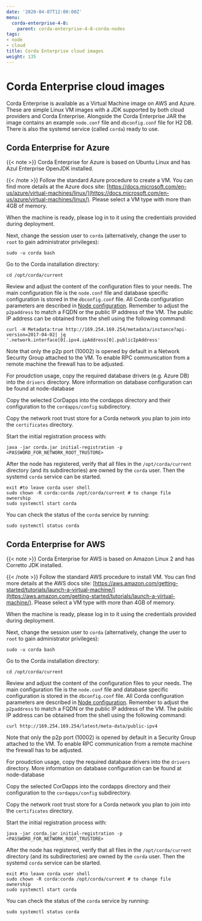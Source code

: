 ```yaml
---
date: '2020-04-07T12:00:00Z'
menu:
  corda-enterprise-4-8:
    parent: corda-enterprise-4-8-corda-nodes
tags:
- node
- cloud
title: Corda Enterprise cloud images
weight: 135
---
```



# Corda Enterprise cloud images

Corda Enterprise is available as a Virtual Machine image on AWS and Azure.
These are simple Linux VM images with a JDK supported by both cloud providers and Corda Enterprise.
Alongside the Corda Enterprise JAR the image contains an example `node.conf` file and `dbconfig.conf` file for H2 DB.
There is also the systemd service (called `corda`) ready to use.


## Corda Enterprise for Azure

{{< note >}}
Corda Enterprise for Azure is based on Ubuntu Linux and has Azul Enterprise OpenJDK installed.

{{< /note >}}
Follow the standard Azure procedure to create a VM.
You can find more details at the Azure docs site: [https://docs.microsoft.com/en-us/azure/virtual-machines/linux/](https://docs.microsoft.com/en-us/azure/virtual-machines/linux/).
Please select a VM type with more than 4GB of memory.

When the machine is ready, please log in to it using the credentials provided during deployment.

Next, change the session user to `corda` (alternatively, change the user to `root` to gain administrator privileges):

```shell
sudo -u corda bash
```

Go to the Corda installation directory:

```shell
cd /opt/corda/current
```

Review and adjust the content of the configuration files to your needs.
The main configuration file is the `node.conf` file and database specific configuration is stored in the `dbconfig.conf` file.
All Corda configuration parameters are described in [Node configuration](node/setup/corda-configuration-file.md).
Remember to adjust the `p2paddress` to match a FQDN or the public IP address of the VM.
The public IP address can be obtained from the shell using the following command:

```shell
curl -H Metadata:true http://169.254.169.254/metadata/instance?api-version=2017-04-02| jq '.network.interface[0].ipv4.ipAddress[0].publicIpAddress'
```

Note that only the p2p port (10002) is opened by default in a Network Security Group attached to the VM.
To enable RPC communication from a remote machine the firewall has to be adjusted.

For proudction usage, copy the required database drivers (e.g. Azure DB) into the `drivers` directory.
More information on database configuration can be found at node-database

Copy the selected CorDapps into the cordapps directory and their configuration to the `cordapps/config` subdirectory.

Copy the network root trust store for a Corda network you plan to join into the `certificates` directory.

Start the initial registration process with:

```shell
java -jar corda.jar initial-registration -p <PASSWORD_FOR_NETWORK_ROOT_TRUSTORE>
```

After the node has registered, verify that all files in the `/opt/corda/current` directory (and its subdirectories) are owned by the `corda` user.
Then the systemd `corda` service can be started.

```shell
exit #to leave corda user shell
sudo chown -R corda:corda /opt/corda/current # to change file ownership
sudo systemctl start corda
```

You can check the status of the `corda` service by running:

```shell
sudo systemctl status corda
```


## Corda Enterprise for AWS

{{< note >}}
Corda Enterprise for AWS is based on Amazon Linux 2 and has Corretto JDK installed.

{{< /note >}}
Follow the standard AWS procedure to install VM.
You can find more details at the AWS docs site: [https://aws.amazon.com/getting-started/tutorials/launch-a-virtual-machine/](https://aws.amazon.com/getting-started/tutorials/launch-a-virtual-machine/).
Please select a VM type with more than 4GB of memory.

When the machine is ready, please log in to it using the credentials provided during deployment.

Next, change the session user to `corda` (alternatively, change the user to `root` to gain administrator privileges):

```shell
sudo -u corda bash
```

Go to the Corda installation directory:

```shell
cd /opt/corda/current
```

Review and adjust the content of the configuration files to your needs.
The main configuration file is the `node.conf` file and database specific configuration is stored in the `dbconfig.conf` file.
All Corda configuration parameters are described in [Node configuration](node/setup/corda-configuration-file.md).
Remember to adjust the `p2paddress` to match a FQDN or the public IP address of the VM.
The public IP address can be obtained from the shell using the following command:

```shell
curl http://169.254.169.254/latest/meta-data/public-ipv4
```

Note that only the p2p port (10002) is opened by default in a Security Group attached to the VM.
To enable RPC communication from a remote machine the firewall has to be adjusted.

For proudction usage, copy the required database drivers into the `drivers` directory.
More information on database configuration can be found at node-database

Copy the selected CorDapps into the cordapps directory and their configuration to the `cordapps/config` subdirectory.

Copy the network root trust store for a Corda network you plan to join into the `certificates` directory.

Start the initial registration process with:

```shell
java -jar corda.jar initial-registration -p <PASSWORD_FOR_NETWORK_ROOT_TRUSTORE>
```

After the node has registered, verify that all files in the `/opt/corda/current` directory (and its subdirectories) are owned by the `corda` user.
Then the systemd `corda` service can be started.

```shell
exit #to leave corda user shell
sudo chown -R corda:corda /opt/corda/current # to change file ownership
sudo systemctl start corda
```

You can check the status of the `corda` service by running:

```shell
sudo systemctl status corda
```
